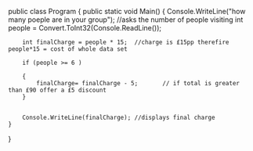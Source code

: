 public class Program
{
	public static void Main()
	{
		Console.WriteLine("how many poeple are in your group"); //asks the  number of people visiting
		int people = Convert.ToInt32(Console.ReadLine());
		
		int finalCharge = people * 15;	//charge is £15pp therefire people*15 = cost of whole data set
		
		if (people >= 6 )
		
		{
			finalCharge= finalCharge - 5;		// if total is greater than £90 offer a £5 discount
		}
		
		
		Console.WriteLine(finalCharge);	//displays final charge
	}
}
